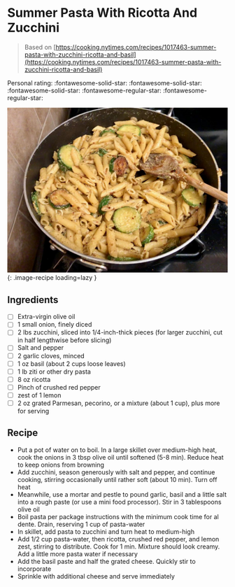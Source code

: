 # Summer Pasta With Ricotta And Zucchini

> Based on [https://cooking.nytimes.com/recipes/1017463-summer-pasta-with-zucchini-ricotta-and-basil](https://cooking.nytimes.com/recipes/1017463-summer-pasta-with-zucchini-ricotta-and-basil)

<!-- {cts} rating=3; (User can specify rating on scale of 1-5) -->

Personal rating: :fontawesome-solid-star: :fontawesome-solid-star: :fontawesome-solid-star: :fontawesome-regular-star: :fontawesome-regular-star:

<!-- {cte} -->

<!-- {cts} name_image=summer_pasta_with_ricotta_and_zucchini.jpeg; (User can specify image name) -->

![summer_pasta_with_ricotta_and_zucchini.jpeg](./summer_pasta_with_ricotta_and_zucchini.jpeg){: .image-recipe loading=lazy }

<!-- {cte} -->

## Ingredients

- [ ] Extra-virgin olive oil
- [ ] 1 small onion, finely diced
- [ ] 2 lbs zucchini, sliced into 1/4-inch-thick pieces (for larger zucchini, cut in half lengthwise before slicing)
- [ ] Salt and pepper
- [ ] 2 garlic cloves, minced
- [ ] 1 oz basil (about 2 cups loose leaves)
- [ ] 1 lb ziti or other dry pasta
- [ ] 8 oz ricotta
- [ ] Pinch of crushed red pepper
- [ ] zest of 1 lemon
- [ ] 2 oz grated Parmesan, pecorino, or a mixture (about 1 cup), plus more for serving

## Recipe

- Put a pot of water on to boil. In a large skillet over medium-high heat, cook the onions in 3 tbsp olive oil until softened (5-8 min). Reduce heat to keep onions from browning
- Add zucchini, season generously with salt and pepper, and continue cooking, stirring occasionally until rather soft (about 10 min). Turn off heat
- Meanwhile, use a mortar and pestle to pound garlic, basil and a little salt into a rough paste (or use a mini food processor). Stir in 3 tablespoons olive oil
- Boil pasta per package instructions with the minimum cook time for al dente. Drain, reserving 1 cup of pasta-water
- In skillet, add pasta to zucchini and turn heat to medium-high
- Add 1/2 cup pasta-water, then ricotta, crushed red pepper, and lemon zest, stirring to distribute. Cook for 1 min. Mixture should look creamy. Add a little more pasta water if necessary
- Add the basil paste and half the grated cheese. Quickly stir to incorporate
- Sprinkle with additional cheese and serve immediately
